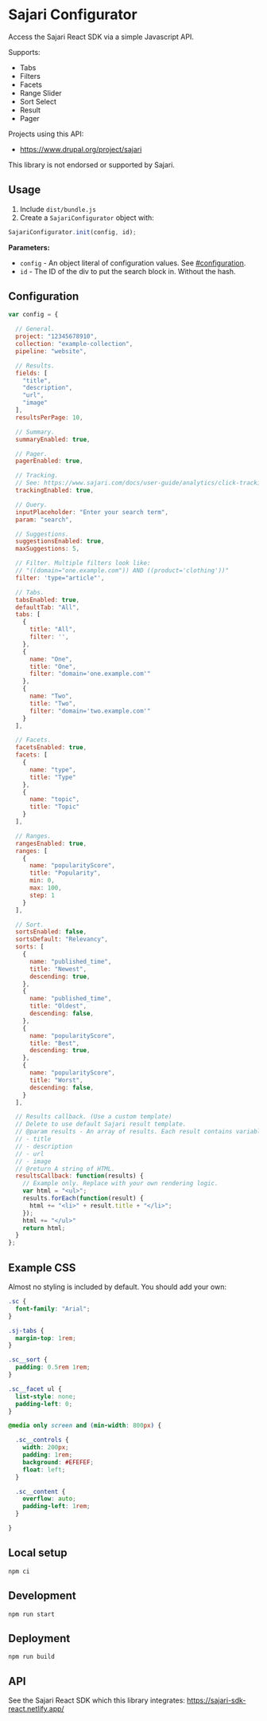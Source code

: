# Sajari Configurator

Access the Sajari React SDK via a simple Javascript API.

Supports:
* Tabs
* Filters
* Facets
* Range Slider
* Sort Select
* Result
* Pager

Projects using this API:
* https://www.drupal.org/project/sajari

This library is not endorsed or supported by Sajari.

## Usage

1. Include `dist/bundle.js`
2. Create a `SajariConfigurator` object with:

```javascript
SajariConfigurator.init(config, id);
```

**Parameters:**
* `config` - An object literal of configuration values. See [#configuration](Configuration).
* `id` - The ID of the div to put the search block in. Without the hash.

## Configuration

```javascript
var config = {

  // General.
  project: "12345678910",
  collection: "example-collection",
  pipeline: "website",

  // Results.
  fields: [
    "title",
    "description",
    "url",
    "image"
  ],
  resultsPerPage: 10,

  // Summary.
  summaryEnabled: true,

  // Pager.
  pagerEnabled: true,

  // Tracking.
  // See: https://www.sajari.com/docs/user-guide/analytics/click-tracking/
  trackingEnabled: true,

  // Query.
  inputPlaceholder: "Enter your search term",
  param: "search",

  // Suggestions.
  suggestionsEnabled: true,
  maxSuggestions: 5,

  // Filter. Multiple filters look like:
  // "((domain="one.example.com")) AND ((product='clothing'))"
  filter: 'type="article"',

  // Tabs.
  tabsEnabled: true,
  defaultTab: "All",
  tabs: [
    {
      title: "All",
      filter: '',
    },
    {
      name: "One",
      title: "One",
      filter: "domain='one.example.com'"
    },
    {
      name: "Two",
      title: "Two",
      filter: "domain='two.example.com'"
    }
  ],

  // Facets.
  facetsEnabled: true,
  facets: [
    {
      name: "type",
      title: "Type"
    },
    {
      name: "topic",
      title: "Topic"
    }
  ],

  // Ranges.
  rangesEnabled: true,
  ranges: [
    {
      name: "popularityScore",
      title: "Popularity",
      min: 0,
      max: 100,
      step: 1
    }
  ],

  // Sort.
  sortsEnabled: false,
  sortsDefault: "Relevancy",
  sorts: [
    {
      name: "published_time",
      title: "Newest",
      descending: true,
    },
    {
      name: "published_time",
      title: "Oldest",
      descending: false,
    },
    {
      name: "popularityScore",
      title: "Best",
      descending: true,
    },
    {
      name: "popularityScore",
      title: "Worst",
      descending: false,
    }
  ],

  // Results callback. (Use a custom template)
  // Delete to use default Sajari result template.
  // @param results - An array of results. Each result contains variables:
  // - title
  // - description
  // - url
  // - image
  // @return A string of HTML.
  resultsCallback: function(results) {
    // Example only. Replace with your own rendering logic.
    var html = "<ul>";
    results.forEach(function(result) {
      html += "<li>" + result.title + "</li>";
    });
    html += "</ul>"
    return html;
  }
};
```

## Example CSS

Almost no styling is included by default. You should add your own:

```css
.sc {
  font-family: "Arial";
}

.sj-tabs {
  margin-top: 1rem;
}

.sc__sort {
  padding: 0.5rem 1rem;
}

.sc__facet ul {
  list-style: none;
  padding-left: 0;
}

@media only screen and (min-width: 800px) {

  .sc__controls {
    width: 200px;
    padding: 1rem;
    background: #EFEFEF;
    float: left;
  }

  .sc__content {
    overflow: auto;
    padding-left: 1rem;
  }

}
```

## Local setup

```
npm ci
```

## Development

```
npm run start
```

## Deployment

```
npm run build
```

## API

See the Sajari React SDK which this library integrates:
https://sajari-sdk-react.netlify.app/
